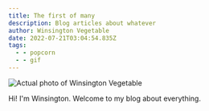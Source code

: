 ```yaml
---
title: The first of many
description: Blog articles about whatever
author: Winsington Vegetable
date: 2022-07-21T03:04:54.835Z
tags:
  - - popcorn
  - - gif
---
```

![Actual photo of Winsington Vegetable](/static/img/craiyon_103200_cartoon_rat_villain.png "Winsington Vegetable")



Hi! I'm Winsington. Welcome to my blog about everything.